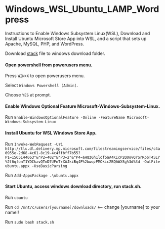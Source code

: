 # Windows_WSL_Ubuntu_LAMP_Wordpress
Instructions to Enable Windows Subsystem Linux(WSL), Download and Install Ubuntu Microsoft Store App into WSL, and a script that sets up Apache, MySQL, PHP, and WordPress.

Download [stack](https://github.com/Techintheclouds/Windows-WSL-Ubuntu-LAMP-Wordpress/blob/master/stack) file to windows download folder.

#### Open powershell from powerusers menu.

Press `WIN+X` to open powerusers menu.

Select `Windows Powershell (Admin)`.

Choose `YES` at prompt.

#### Enable Windows Optional Feature Microsoft-Windows-Subsystem-Linux.

Run `Enable-WindowsOptionalFeature -Online -FeatureName Microsoft-Windows-Subsystem-Linux`

#### Install Ubuntu for WSL Windows Store App.

Run `Invoke-WebRequest -Uri http://tlu.dl.delivery.mp.microsoft.com/filestreamingservice/files/c4a0955e-2d68-4c61-8c19-4c4ffbff7b55?P1=1565144663"&"P2=402"&"P3=2"&"P4=aHQzGh1lof5aA4KIcP2Q0ovQrSrRpoT45Lr%2f6qfonT1YDCkavQTnD7UFnTrXAJkiBq4P%2bwqzPMOkicZBQhWXSg%3d%3d -OutFile ubuntu.appx -UseBasicParsing`

Run `Add-AppxPackage .\ubuntu.appx`

#### Start Ubuntu, access windows download directory, run stack.sh.

Run `ubuntu`

Run `cd /mnt/c/users/[yourname]/downloads/` <-- change [yourname] to your name!!

Run `sudo bash stack.sh`
